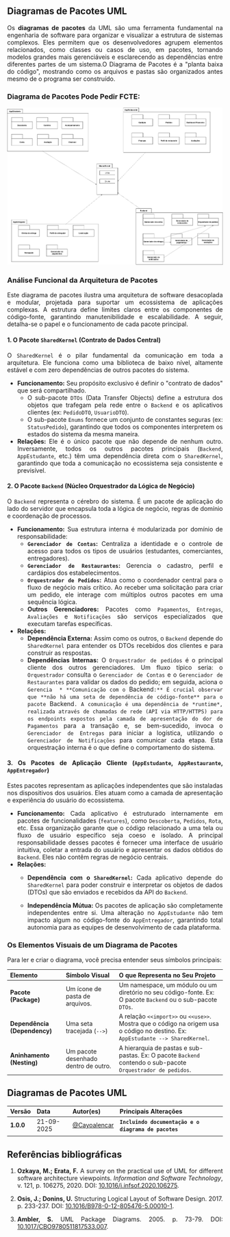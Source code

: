 ## Diagramas de Pacotes UML

<div style="text-align: justify;">

Os **diagramas de pacotes** da UML são uma ferramenta fundamental na engenharia de software para organizar e visualizar a estrutura de sistemas complexos. Eles permitem que os desenvolvedores agrupem elementos relacionados, como classes ou casos de uso, em pacotes, tornando modelos grandes mais gerenciáveis e esclarecendo as dependências entre diferentes partes de um sistema.O Diagrama de Pacotes é a "planta baixa do código", mostrando como os arquivos e pastas são organizados antes mesmo de o programa ser construído.

### Diagrama de Pacotes Pode Pedir FCTE:
![Diagrama de pacotes](<../../DiagramaDePacotes/diagrama de pacotes.png>)





### Análise Funcional da Arquitetura de Pacotes

Este diagrama de pacotes ilustra uma arquitetura de software desacoplada e modular, projetada para suportar um ecossistema de aplicações complexas. A estrutura define limites claros entre os componentes de código-fonte, garantindo manutenibilidade e escalabilidade. A seguir, detalha-se o papel e o funcionamento de cada pacote principal.

#### 1. O Pacote `SharedKernel` (Contrato de Dados Central)

O `SharedKernel` é o pilar fundamental da comunicação em toda a arquitetura. Ele funciona como uma biblioteca de baixo nível, altamente estável e com zero dependências de outros pacotes do sistema.

* **Funcionamento:** Seu propósito exclusivo é definir o "contrato de dados" que será compartilhado.
    * O sub-pacote `DTOs` (Data Transfer Objects) define a estrutura dos objetos que trafegam pela rede entre o `Backend` e os aplicativos clientes (ex: `PedidoDTO`, `UsuarioDTO`).
    * O sub-pacote `Enums` fornece um conjunto de constantes seguras (ex: `StatusPedido`), garantindo que todos os componentes interpretem os estados do sistema da mesma maneira.
* **Relações:** Ele é o único pacote que não depende de nenhum outro. Inversamente, todos os outros pacotes principais (`Backend`, `AppEstudante`, etc.) têm uma dependência direta com o `SharedKernel`, garantindo que toda a comunicação no ecossistema seja consistente e previsível.

#### 2. O Pacote `Backend` (Núcleo Orquestrador da Lógica de Negócio)

O `Backend` representa o cérebro do sistema. É um pacote de aplicação do lado do servidor que encapsula toda a lógica de negócio, regras de domínio e coordenação de processos.

* **Funcionamento:** Sua estrutura interna é modularizada por domínio de responsabilidade:
    * **`Gerenciador de Contas`:** Centraliza a identidade e o controle de acesso para todos os tipos de usuários (estudantes, comerciantes, entregadores).
    * **`Gerenciador de Restaurantes`:** Gerencia o cadastro, perfil e cardápios dos estabelecimentos.
    * **`Orquestrador de Pedidos`:** Atua como o coordenador central para o fluxo de negócio mais crítico. Ao receber uma solicitação para criar um pedido, ele interage com múltiplos outros pacotes em uma sequência lógica.
    * **Outros Gerenciadores:** Pacotes como `Pagamentos`, `Entregas`, `Avaliações` e `Notificações` são serviços especializados que executam tarefas específicas.
* **Relações:**
    * **Dependência Externa:** Assim como os outros, o `Backend` depende do `SharedKernel` para entender os DTOs recebidos dos clientes e para construir as respostas.
    * **Dependências Internas:** O `Orquestrador de pedidos` é o principal cliente dos outros gerenciadores. Um fluxo típico seria: o `Orquestrador` consulta o `Gerenciador de Contas` e o `Gerenciador de Restaurantes` para validar os dados do pedido; em seguida, aciona o `Gerencia  * **Comunicação com o `Backend`:** É crucial observar que **não há uma seta de dependência de código-fonte** para o pacote `Backend`. A comunicação é uma dependência de *runtime*, realizada através de chamadas de rede (API via HTTP/HTTPS) para os endpoints expostos pela camada de apresentação do dor de Pagamentos` para a transação e, se bem-sucedido, invoca o `Gerenciador de Entregas` para iniciar a logística, utilizando o `Gerenciador de Notificações` para comunicar cada etapa. Esta orquestração interna é o que define o comportamento do sistema.

#### 3. Os Pacotes de Aplicação Cliente (`AppEstudante`, `AppRestaurante`, `AppEntregador`)

Estes pacotes representam as aplicações independentes que são instaladas nos dispositivos dos usuários. Eles atuam como a camada de apresentação e experiência do usuário do ecossistema.

* **Funcionamento:** Cada aplicativo é estruturado internamente em pacotes de funcionalidades (`features`), como `Descoberta`, `Pedidos`, `Rota`, etc. Essa organização garante que o código relacionado a uma tela ou fluxo de usuário específico seja coeso e isolado. A principal responsabilidade desses pacotes é fornecer uma interface de usuário intuitiva, coletar a entrada do usuário e apresentar os dados obtidos do `Backend`. Eles não contêm regras de negócio centrais.
* **Relações:**
    * **Dependência com o `SharedKernel`:** Cada aplicativo depende do `SharedKernel` para poder construir e interpretar os objetos de dados (DTOs) que são enviados e recebidos da API do `Backend`.
    
    * **Independência Mútua:** Os pacotes de aplicação são completamente independentes entre si. Uma alteração no `AppEstudante` não tem impacto algum no código-fonte do `AppEntregador`, garantindo total autonomia para as equipes de desenvolvimento de cada plataforma.

### Os Elementos Visuais de um Diagrama de Pacotes

Para ler e criar o diagrama, você precisa entender seus símbolos principais:

| Elemento | Símbolo Visual | O que Representa no Seu Projeto |
| :--- | :--- | :--- |
| **Pacote (Package)** | Um ícone de pasta de arquivos. | Um namespace, um módulo ou um diretório no seu código-fonte. Ex: O pacote `Backend` ou o sub-pacote `DTOs`. |
| **Dependência (Dependency)** | Uma seta tracejada (`-->`) | A relação `<<import>>` ou `<<use>>`. Mostra que o código na origem usa o código no destino. Ex: `AppEstudante --> SharedKernel`. |
| **Aninhamento (Nesting)** | Um pacote desenhado dentro de outro. | A hierarquia de pastas e sub-pastas. Ex: O pacote `Backend` contendo o sub-pacote `Orquestrador de pedidos`. |


## Diagramas de Pacotes UML
| Versão | Data | Autor(es) | Principais Alterações |
| :--- | :--- | :--- | :--- |
| **1.0.0** | 21-09-2025 | [@Cayoalencar](https://github.com/Cayoalencar) | **`Incluindo documentação e o diagrama de pacotes`**
|        |            |          |                                                                                                                                                                                                                                                          | 

## Referências bibliográficas

1. **Ozkaya, M.; Erata, F.** A survey on the practical use of UML for different software architecture viewpoints. *Information and Software Technology*, v. 121, p. 106275, 2020. DOI: [10.1016/j.infsof.2020.106275](https://doi.org/10.1016/j.infsof.2020.106275).

2. **Osis, J.; Donins, U.** Structuring Logical Layout of Software Design. 2017. p. 233-237. DOI: [10.1016/B978-0-12-805476-5.00010-1](https://doi.org/10.1016/B978-0-12-805476-5.00010-1).

3. **Ambler, S.** UML Package Diagrams. 2005. p. 73-79. DOI: [10.1017/CBO9780511817533.007](https://doi.org/10.1017/CBO9780511817533.007).

</div>